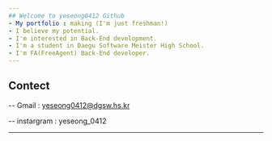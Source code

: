 ```yaml
---
## Welcome to yeseong0412 Github
- My portfolio : making (I'm just freshman!)
- I believe my potential.
- I'm interested in Back-End development.
- I'm a student in Daegu Software Meister High School.
- I'm FA(FreeAgent) Back-End developer.
---
```

## Contect
-- Gmail : yeseong0412@dgsw.hs.kr

-- instargram : yeseong_0412

---
